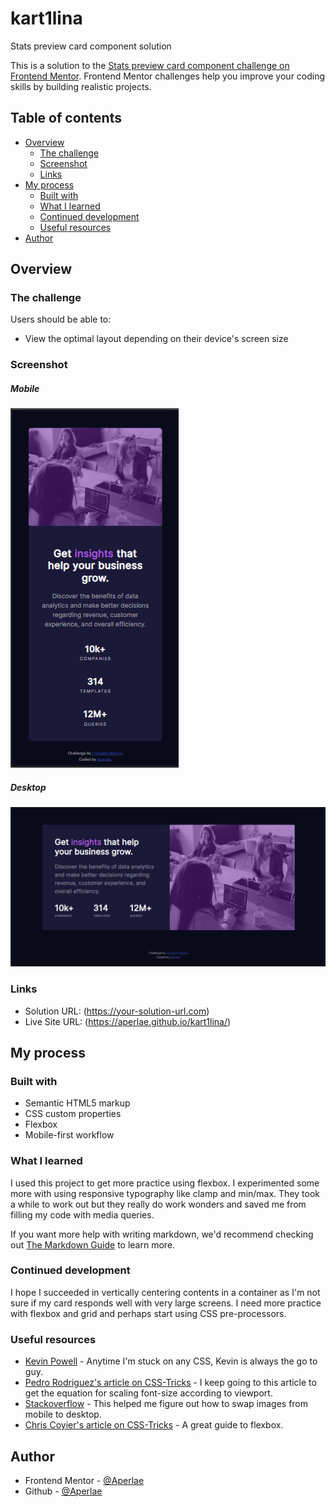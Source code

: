 # kart1lina
Stats preview card component solution

This is a solution to the [Stats preview card component challenge on Frontend Mentor](https://www.frontendmentor.io/challenges/stats-preview-card-component-8JqbgoU62). Frontend Mentor challenges help you improve your coding skills by building realistic projects. 

## Table of contents

- [Overview](#overview)
  - [The challenge](#the-challenge)
  - [Screenshot](#screenshot)
  - [Links](#links)
- [My process](#my-process)
  - [Built with](#built-with)
  - [What I learned](#what-i-learned)
  - [Continued development](#continued-development)
  - [Useful resources](#useful-resources)
- [Author](#author)


## Overview

### The challenge

Users should be able to:

- View the optimal layout depending on their device's screen size

### Screenshot

##### Mobile
![screenshot-mobile.png](https://github.com/Aperlae/kart1lina/blob/main/images/screenshot-mobile.png)

##### Desktop
![screenshot-desktop.png](https://github.com/Aperlae/kart1lina/blob/main/images/screenshot-desktop.png)

### Links

- Solution URL: (https://your-solution-url.com)
- Live Site URL: (https://aperlae.github.io/kart1lina/)


## My process

### Built with

- Semantic HTML5 markup
- CSS custom properties
- Flexbox
- Mobile-first workflow

### What I learned

I used this project to get more practice using flexbox. I experimented some more with using responsive typography like clamp and min/max.  They took a while to work out but they really do work wonders and saved me from filling my code with media queries.   

If you want more help with writing markdown, we'd recommend checking out [The Markdown Guide](https://www.markdownguide.org/) to learn more.

### Continued development

I hope I succeeded in vertically centering contents in a container as I'm not sure if my card responds well with very large screens.  I need more practice with flexbox and grid and perhaps start using CSS pre-processors. 

### Useful resources

- [Kevin Powell](https://youtu.be/U9VF-4euyRo) - Anytime I'm stuck on any CSS, Kevin is always the go to guy.
- [Pedro Rodriguez's article on CSS-Tricks](https://css-tricks.com/linearly-scale-font-size-with-css-clamp-based-on-the-viewport/) - I keep going to this article to get the equation for scaling font-size according to viewport.
- [Stackoverflow](https://stackoverflow.com/questions/25972274/how-to-swap-images-on-mobile-desktop-in-responsive-mode) - This helped me figure out how to swap images from mobile to desktop.
-  [Chris Coyier's article on CSS-Tricks](https://css-tricks.com/snippets/css/a-guide-to-flexbox/) - A great guide to flexbox. 



## Author

- Frontend Mentor - [@Aperlae](https://www.frontendmentor.io/profile/Aperlae)
- Github - [@Aperlae](https://github.com/Aperlae)



